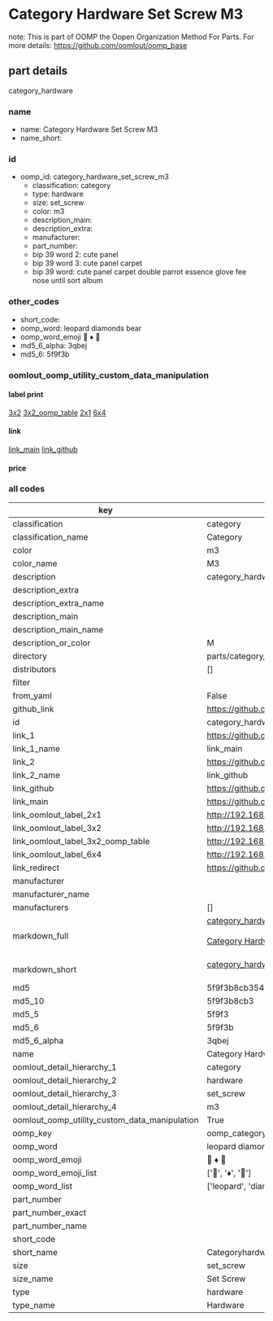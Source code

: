 # Category Hardware Set Screw M3  

note: This is part of OOMP the Oopen Organization Method For Parts. For more details: https://github.com/oomlout/oomp_base

##  part details
  



category_hardware



### name
* name: Category Hardware Set Screw M3
* name_short: 
### id
* oomp_id: category_hardware_set_screw_m3
  * classification: category
  * type: hardware
  * size: set_screw
  * color: m3
  * description_main: 
  * description_extra: 
  * manufacturer: 
  * part_number: 
  * bip 39 word 2: cute panel
  * bip 39 word 3: cute panel carpet
  * bip 39 word: cute panel carpet double parrot essence glove fee nose until sort album

### other_codes
* short_code: 
* oomp_word: leopard diamonds bear
* oomp_word_emoji :leopard: :diamonds: :bear:
* md5_6_alpha: 3qbej
* md5_6: 5f9f3b






### oomlout_oomp_utility_custom_data_manipulation
#### label print
[3x2](http://192.168.1.245:1112/?label=oomp%203qbej)
[3x2_oomp_table](http://192.168.1.108:1112/?label=oomp%203qbej)
[2x1](http://192.168.1.242:1112/?label=oomp%203qbej)
[6x4](http://192.168.1.55:1112/?label=oomp%203qbej)    

#### link

[link_main](https://github.com/oomlout/oomlout_oomp_version_1_messy/tree/main/parts/category_hardware_set_screw_m3) [link_github](https://github.com/oomlout/oomlout_oomp_version_1_messy/tree/main/parts/category_hardware_set_screw_m3)                             

#### price







### all codes 
| key | value |  
| --- | --- |  
| classification | category |  
| classification_name | Category |  
| color | m3 |  
| color_name | M3 |  
| description | category_hardware |  
| description_extra |  |  
| description_extra_name |  |  
| description_main |  |  
| description_main_name |  |  
| description_or_color | M  |  
| directory | parts/category_hardware_set_screw_m3 |  
| distributors | [] |  
| filter |  |  
| from_yaml | False |  
| github_link | https://github.com/oomlout/oomlout_oomp_part_src/tree/main/parts/category_hardware_set_screw_m3 |  
| id | category_hardware_set_screw_m3 |  
| link_1 | https://github.com/oomlout/oomlout_oomp_version_1_messy/tree/main/parts/category_hardware_set_screw_m3 |  
| link_1_name | link_main |  
| link_2 | https://github.com/oomlout/oomlout_oomp_version_1_messy/tree/main/parts/category_hardware_set_screw_m3 |  
| link_2_name | link_github |  
| link_github | https://github.com/oomlout/oomlout_oomp_version_1_messy/tree/main/parts/category_hardware_set_screw_m3 |  
| link_main | https://github.com/oomlout/oomlout_oomp_version_1_messy/tree/main/parts/category_hardware_set_screw_m3 |  
| link_oomlout_label_2x1 | http://192.168.1.242:1112/?label=oomp%203qbej |  
| link_oomlout_label_3x2 | http://192.168.1.245:1112/?label=oomp%203qbej |  
| link_oomlout_label_3x2_oomp_table | http://192.168.1.108:1112/?label=oomp%203qbej |  
| link_oomlout_label_6x4 | http://192.168.1.55:1112/?label=oomp%203qbej |  
| link_redirect | https://github.com/oomlout/oomlout_oomp_version_1_messy/tree/main/parts/category_hardware_set_screw_m3 |  
| manufacturer |  |  
| manufacturer_name |  |  
| manufacturers | [] |  
| markdown_full | [category_hardware_set_screw_m3](none)<br>[](none)<br>[Category Hardware Set Screw M3](none)<br><br> |  
| markdown_short | [category_hardware_set_screw_m3](none)<br><br> |  
| md5 | 5f9f3b8cb3548c753550341a45a7e1b5 |  
| md5_10 | 5f9f3b8cb3 |  
| md5_5 | 5f9f3 |  
| md5_6 | 5f9f3b |  
| md5_6_alpha | 3qbej |  
| name | Category Hardware Set Screw M3 |  
| oomlout_detail_hierarchy_1 | category |  
| oomlout_detail_hierarchy_2 | hardware |  
| oomlout_detail_hierarchy_3 | set_screw |  
| oomlout_detail_hierarchy_4 | m3 |  
| oomlout_oomp_utility_custom_data_manipulation | True |  
| oomp_key | oomp_category_hardware_set_screw_m3 |  
| oomp_word | leopard diamonds bear |  
| oomp_word_emoji | :leopard: :diamonds: :bear: |  
| oomp_word_emoji_list | [':leopard:', ':diamonds:', ':bear:'] |  
| oomp_word_list | ['leopard', 'diamonds', 'bear'] |  
| part_number |  |  
| part_number_exact |  |  
| part_number_name |  |  
| short_code |  |  
| short_name | Categoryhardware |  
| size | set_screw |  
| size_name | Set Screw |  
| type | hardware |  
| type_name | Hardware |  
